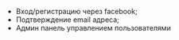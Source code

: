 - Вход/регистрацию через facebook;
- Подтверждение email адреса;
- Админ панель управлением пользователями


